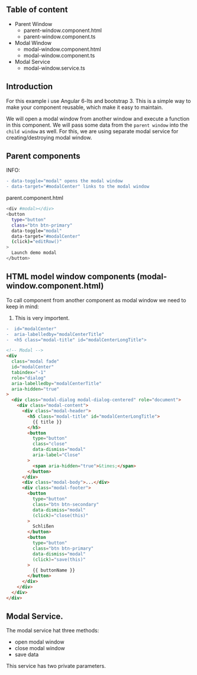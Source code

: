 ## Table of content
* Parent Window
  * parent-window.component.html
  * parent-window.component.ts  
* Modal Window
  * modal-window.component.html
  * modal-window.component.ts
* Modal Service
  * modal-window.service.ts

## Introduction

For this example i use Angular 6-lts and bootstrap 3. This is a simple way to make your component reusable, which make it easy to maintain.

We will open a modal window from another window and execute a function in this component. We will pass some data from the `parent window` into the `child window` as well. For this, we are using separate modal service for creating/destroying modal window. 


## Parent components

INFO:
```diff
- data-toggle="modal" opens the modal window
- data-target="#modalCenter" links to the modal window
```
parent.component.html

```bash
<div #modal></div>
<button
  type="button"
  class="btn btn-primary"
  data-toggle="modal"
  data-target="#modalCenter"
  (click)="editRow()"
>
  Launch demo modal
</button>
```

## HTML model window components (modal-window.component.html)

To call component from another component as modal window we need to keep in mind:

1. This is very importent.

```diff
-  id="modalCenter"
-  aria-labelledby="modalCenterTitle"
-  <h5 class="modal-title" id="modalCenterLongTitle">  
  ```
  
```html
<!-- Modal -->
<div
  class="modal fade"
  id="modalCenter"
  tabindex="-1"
  role="dialog"
  aria-labelledby="modalCenterTitle"
  aria-hidden="true"
>
  <div class="modal-dialog modal-dialog-centered" role="document">
    <div class="modal-content">
      <div class="modal-header">
        <h5 class="modal-title" id="modalCenterLongTitle">
          {{ title }}
        </h5>
        <button
          type="button"
          class="close"
          data-dismiss="modal"
          aria-label="Close"
        >
          <span aria-hidden="true">&times;</span>
        </button>
      </div>
      <div class="modal-body">...</div>
      <div class="modal-footer">
        <button
          type="button"
          class="btn btn-secondary"
          data-dismiss="modal"
          (click)="close(this)"
        >
          Schlißen
        </button>
        <button
          type="button"
          class="btn btn-primary"
          data-dismiss="modal"
          (click)="save(this)"
        >
          {{ buttonName }}
        </button>
      </div>
    </div>
  </div>
</div>

```


## Modal Service.

The modal service hat three methods:
* open modal window
* close modal window
* save data 

This service has two private parameters.
